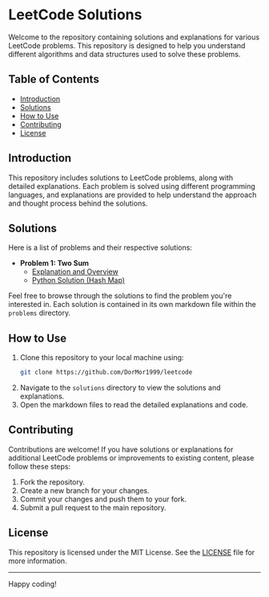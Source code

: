 # LeetCode Solutions

Welcome to the repository containing solutions and explanations for various LeetCode problems. This repository is designed to help you understand different algorithms and data structures used to solve these problems.

## Table of Contents

- [Introduction](#introduction)
- [Solutions](#solutions)
- [How to Use](#how-to-use)
- [Contributing](#contributing)
- [License](#license)

## Introduction

This repository includes solutions to LeetCode problems, along with detailed explanations. Each problem is solved using different programming languages, and explanations are provided to help understand the approach and thought process behind the solutions.

## Solutions

Here is a list of problems and their respective solutions:

- **Problem 1: Two Sum**
  - [Explanation and Overview](problems/1.%20Two%20Sum/README.md)
  - [Python Solution (Hash Map)](problems/1.%20Two%20Sum/two_sum_solution_hash_map.py)

Feel free to browse through the solutions to find the problem you're interested in. Each solution is contained in its own markdown file within the `problems` directory.

## How to Use

1. Clone this repository to your local machine using:
    ```bash
    git clone https://github.com/DorMor1999/leetcode
    ```
2. Navigate to the `solutions` directory to view the solutions and explanations.
3. Open the markdown files to read the detailed explanations and code.

## Contributing

Contributions are welcome! If you have solutions or explanations for additional LeetCode problems or improvements to existing content, please follow these steps:

1. Fork the repository.
2. Create a new branch for your changes.
3. Commit your changes and push them to your fork.
4. Submit a pull request to the main repository.

## License

This repository is licensed under the MIT License. See the [LICENSE](LICENSE) file for more information.

---

Happy coding!